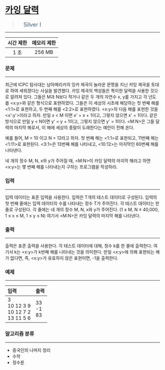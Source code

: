 # [카잉 달력](https://www.acmicpc.net/problem/6064)

> <img src="https://d2gd6pc034wcta.cloudfront.net/tier/10.svg" width="16" heigth="21" style = "vertical-align: middle;"/>&nbsp;<span style="font-size: 18px; color: #435f7a;">Silver I</span>

***

<div align="center">

|시간 제한|메모리 제한|
|:---:|:---:|
|1 초 |256 MB|

</div>

### 문제

***

최근에 ICPC 탐사대는 남아메리카의 잉카 제국이 놀라운 문명을 지닌 카잉 제국을 토대로 하여 세워졌다는 사실을 발견했다. 카잉 제국의 백성들은 특이한 달력을 사용한 것으로 알려져 있다. 그들은 M과 N보다 작거나 같은 두 개의 자연수 x, y를 가지고 각 년도를 &lt;x:y&gt;와 같은 형식으로 표현하였다. 그들은 이 세상의 시초에 해당하는 첫 번째 해를 &lt;1:1&gt;로 표현하고, 두 번째 해를 &lt;2:2&gt;로 표현하였다. &lt;x:y&gt;의 다음 해를 표현한 것을 &lt;x':y'&gt;이라고 하자. 만일 x &lt; M 이면 x' = x + 1이고, 그렇지 않으면 x' = 1이다. 같은 방식으로 만일 y &lt; N이면 y' = y + 1이고, 그렇지 않으면 y' = 1이다. &lt;M:N&gt;은 그들 달력의 마지막 해로서, 이 해에 세상의 종말이 도래한다는 예언이 전해 온다. 

예를 들어, M = 10 이고 N = 12라고 하자. 첫 번째 해는 &lt;1:1&gt;로 표현되고, 11번째 해는 &lt;1:11&gt;로 표현된다. &lt;3:1&gt;은 13번째 해를 나타내고, &lt;10:12&gt;는 마지막인 60번째 해를 나타낸다. 

네 개의 정수 M, N, x와 y가 주어질 때, &lt;M:N&gt;이 카잉 달력의 마지막 해라고 하면 &lt;x:y&gt;는 몇 번째 해를 나타내는지 구하는 프로그램을 작성하라. 

### 입력

***

입력 데이터는 표준 입력을 사용한다. 입력은 T개의 테스트 데이터로 구성된다. 입력의 첫 번째 줄에는 입력 데이터의 수를 나타내는 정수 T가 주어진다. 각 테스트 데이터는 한 줄로 구성된다. 각 줄에는 네 개의 정수 M, N, x와 y가 주어진다. (1 ≤ M, N ≤ 40,000, 1 ≤ x ≤ M, 1 ≤ y ≤ N) 여기서 &lt;M:N&gt;은 카잉 달력의 마지막 해를 나타낸다.

### 출력

***

출력은 표준 출력을 사용한다. 각 테스트 데이터에 대해, 정수 k를 한 줄에 출력한다. 여기서 k는 &lt;x:y&gt;가 k번째 해를 나타내는 것을 의미한다. 만일 &lt;x:y&gt;에 의해 표현되는 해가 없다면, 즉, &lt;x:y&gt;가 유효하지 않은 표현이면, -1을 출력한다.

### 예제

***

|입력|출력|
|:---|:---|
|3<br/>10 12 3 9<br/>10 12 7 2<br/>13 11 5 6|33<br/>-1<br/>83|

### 알고리즘 분류

***

* 중국인의 나머지 정리
* 수학
* 정수론

